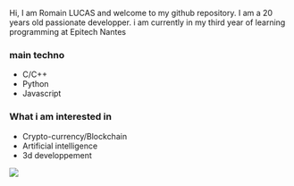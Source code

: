 Hi, I am Romain LUCAS and welcome to my github repository.
I am a 20 years old passionate developper.
i am currently in my third year of learning programming at Epitech Nantes
### main techno
- C/C++
- Python
- Javascript

### What i am interested in
- Crypto-currency/Blockchain
- Artificial intelligence
- 3d developpement

![](https://komarev.com/ghpvc/?username=roromainlcs&color=blue)
